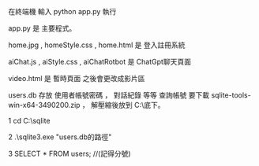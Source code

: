 在終端機 輸入 python app.py 執行

app.py 是 主要程式。

home.jpg , homeStyle.css , home.html 是 登入註冊系統

aiChat.js , aiStyle.css , aiChatRotbot 是 ChatGpt聊天頁面

video.html 是 暫時頁面 之後會更改成影片區

users.db 存放 使用者帳號密碼 ， 對話紀錄 等等
查詢帳號 要下載 sqlite-tools-win-x64-3490200.zip ， 解壓縮後放到 C:\底下。

1  cd C:\sqlite

2  .\sqlite3.exe "users.db的路徑"

3  SELECT * FROM users; //(記得分號)
